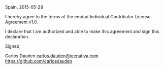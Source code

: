Spain, 2015-05-28

I hereby agree to the terms of the emdad Individual Contributor License Agreement v1.0.

I declare that I am authorized and able to make this agreement and sign this declaration.

Signed,

Carlos Dauden carlos.dauden@tecnativa.com https://github.com/carlosdauden
